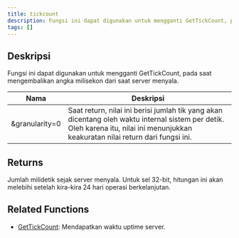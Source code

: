 ```yaml
---
title: tickcount
description: Fungsi ini dapat digunakan untuk mengganti GetTickCount, pada saat mengembalikan angka milisekon saat dari server menyala.
tags: []
---
```


<LowercaseNote />

## Deskripsi

Fungsi ini dapat digunakan untuk mengganti GetTickCount, pada saat mengembalikan angka milisekon dari saat server menyala.

| Nama           | Deskripsi                                                                                                                                                                                |
| -------------- | ------------------------------------------------------------------------------------------------------------------------------------------------------------------------------------------ |
| &granularity=0 | Saat return, nilai ini berisi jumlah tik yang akan dicentang oleh waktu internal sistem per detik. Oleh karena itu, nilai ini menunjukkan keakuratan nilai return dari fungsi ini. |

## Returns

Jumlah milidetik sejak server menyala. Untuk sel 32-bit, hitungan ini akan melebihi setelah kira-kira 24 hari operasi berkelanjutan.

## Related Functions

- [GetTickCount](GetTickCount): Mendapatkan waktu uptime server.
